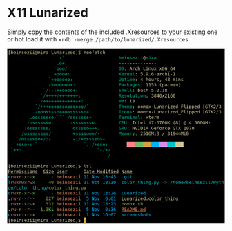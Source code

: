 # X11 Lunarized
Simply copy the contents of the included .Xresources to your existing one or hot load it with `xrdb -merge /path/to/lunarized/.Xresources`

<img src="./screenshot.png">
